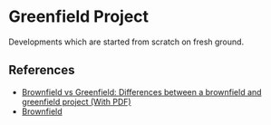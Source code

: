 # Greenfield Project

Developments which are started from scratch on fresh ground.

## References

- [Brownfield vs Greenfield: Differences between a brownfield and greenfield project (With PDF)](https://whatispiping.com/brownfield-vs-greenfield/?expand_article=1)
- [Brownfield](https://www.techopedia.com/definition/24409/brownfield)
